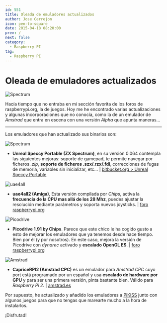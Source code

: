 ```yaml
---
id: 551
title: Oleada de emuladores actualizados
author: Jose Cerrejon
icon: pen-to-square
date: 2015-04-18 08:20:00
prev: /
next: false
category:
  - Raspberry PI
tag:
  - Raspberry PI
---
```


# Oleada de emuladores actualizados

![Spectrum](/images/spectrum_01.jpg)

Hacía tiempo que no entraba en mi sección favorita de los foros de raspberrypi.org, la de juegos. Hoy me he encontrado varias actualizaciones y algunas incorporaciones que no conocía, como la de un emulador de *Amstrad* que entra en escena con una versión *Alpha* que apunta maneras...

- - -
Los emuladores que han actualizado sus binarios son:

![Spectrum](/images/2015/04/spectrum.png)

* **Unreal Speccy Portable (ZX Spectrum)**, en su versión 0.064 contempla las siguientes mejoras: soporte de gamepad, te permite navegar por ficheros *.zip*, **soporte de ficheros .szx/.rzx/.fdi**, correcciones de fugas de memoria, variables sin inicializar, etc... | [bitbucket.org > Unreal Speccy Portable](https://bitbucket.org/djdron/unrealspeccyp/downloads)

![uae4all](/images/uae4all.png)

* **uae4all2 (Amiga)**, Esta versión compilada por *Chips*, activa la **frecuencia de la CPU mas allá de los 28 Mhz**, puedes ajustar la resolución mediante parámetros y soporta nuevos joysticks. | [foro raspberrypi.org](https://www.raspberrypi.org/forums/viewtopic.php?f=78&t=102328)

![Picodrive](/images/picodrive_new.png)

* **Picodrive 1.91 by Chips**. Parece que este chico le ha cogido gusto a esto de mejorar los emuladores que ya tenemos desde hace tiempo. Bien por él (y por nosotros). En este caso, mejora la versión de Picodrive con *dynarec* activado y **escalado OpenGL ES**. | [foro raspberrypi.org](https://www.raspberrypi.org/forums/viewtopic.php?f=78&t=105811)

![Amstrad](/images/amstrad.png)

* **CapriceRPI2 (Amstrad CPC)** es un emulador para *Amstrad CPC* cuyo port está programado por un español y usa **escalado de hardware por GPU** y para ser una primera versión, pinta bastante bien. Válido para *Raspberry Pi 2*. | [amstrad.es](http://www.amstrad.es/forum/viewtopic.php?f=34&t=3878)

Por supuesto, he actualizado y añadido los emuladores a [PiKISS](https://github.com/jmcerrejon/PiKISS) junto con algunos juegos para que no tengas que marearte mucho a la hora de instalarlos.

¡Disfrutad!